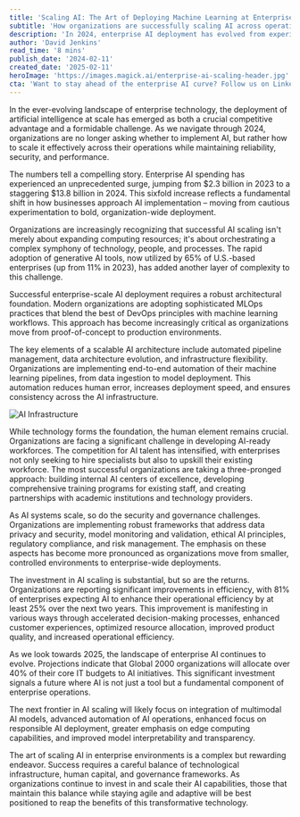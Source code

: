```yaml
---
title: 'Scaling AI: The Art of Deploying Machine Learning at Enterprise Scale'
subtitle: 'How organizations are successfully scaling AI across operations while maintaining reliability and performance'
description: 'In 2024, enterprise AI deployment has evolved from experimental projects to organization-wide implementations, with spending increasing sixfold from 2023 to 2024. Organizations are focusing on building robust architectural foundations, addressing the human element, and implementing comprehensive security frameworks while measuring significant returns on their AI investments.'
author: 'David Jenkins'
read_time: '8 mins'
publish_date: '2024-02-11'
created_date: '2025-02-11'
heroImage: 'https://images.magick.ai/enterprise-ai-scaling-header.jpg'
cta: 'Want to stay ahead of the enterprise AI curve? Follow us on LinkedIn for exclusive insights, expert analysis, and the latest trends in AI scaling strategies!'
---
```


In the ever-evolving landscape of enterprise technology, the deployment of artificial intelligence at scale has emerged as both a crucial competitive advantage and a formidable challenge. As we navigate through 2024, organizations are no longer asking whether to implement AI, but rather how to scale it effectively across their operations while maintaining reliability, security, and performance.

The numbers tell a compelling story. Enterprise AI spending has experienced an unprecedented surge, jumping from $2.3 billion in 2023 to a staggering $13.8 billion in 2024. This sixfold increase reflects a fundamental shift in how businesses approach AI implementation – moving from cautious experimentation to bold, organization-wide deployment.

Organizations are increasingly recognizing that successful AI scaling isn't merely about expanding computing resources; it's about orchestrating a complex symphony of technology, people, and processes. The rapid adoption of generative AI tools, now utilized by 65% of U.S.-based enterprises (up from 11% in 2023), has added another layer of complexity to this challenge.

Successful enterprise-scale AI deployment requires a robust architectural foundation. Modern organizations are adopting sophisticated MLOps practices that blend the best of DevOps principles with machine learning workflows. This approach has become increasingly critical as organizations move from proof-of-concept to production environments.

The key elements of a scalable AI architecture include automated pipeline management, data architecture evolution, and infrastructure flexibility. Organizations are implementing end-to-end automation of their machine learning pipelines, from data ingestion to model deployment. This automation reduces human error, increases deployment speed, and ensures consistency across the AI infrastructure.

![AI Infrastructure](https://images.magick.ai/ai-infrastructure-deployment.jpg)

While technology forms the foundation, the human element remains crucial. Organizations are facing a significant challenge in developing AI-ready workforces. The competition for AI talent has intensified, with enterprises not only seeking to hire specialists but also to upskill their existing workforce. The most successful organizations are taking a three-pronged approach: building internal AI centers of excellence, developing comprehensive training programs for existing staff, and creating partnerships with academic institutions and technology providers.

As AI systems scale, so do the security and governance challenges. Organizations are implementing robust frameworks that address data privacy and security, model monitoring and validation, ethical AI principles, regulatory compliance, and risk management. The emphasis on these aspects has become more pronounced as organizations move from smaller, controlled environments to enterprise-wide deployments.

The investment in AI scaling is substantial, but so are the returns. Organizations are reporting significant improvements in efficiency, with 81% of enterprises expecting AI to enhance their operational efficiency by at least 25% over the next two years. This improvement is manifesting in various ways through accelerated decision-making processes, enhanced customer experiences, optimized resource allocation, improved product quality, and increased operational efficiency.

As we look towards 2025, the landscape of enterprise AI continues to evolve. Projections indicate that Global 2000 organizations will allocate over 40% of their core IT budgets to AI initiatives. This significant investment signals a future where AI is not just a tool but a fundamental component of enterprise operations.

The next frontier in AI scaling will likely focus on integration of multimodal AI models, advanced automation of AI operations, enhanced focus on responsible AI deployment, greater emphasis on edge computing capabilities, and improved model interpretability and transparency.

The art of scaling AI in enterprise environments is a complex but rewarding endeavor. Success requires a careful balance of technological infrastructure, human capital, and governance frameworks. As organizations continue to invest in and scale their AI capabilities, those that maintain this balance while staying agile and adaptive will be best positioned to reap the benefits of this transformative technology.